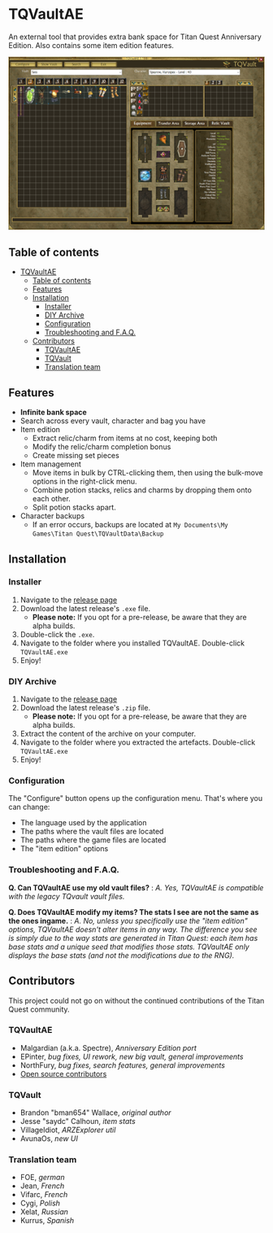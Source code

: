 # TQVaultAE
An external tool that provides extra bank space for Titan Quest Anniversary Edition. Also contains some item edition features.

![TitanQuestAE screenshot](https://raw.githubusercontent.com/EtienneLamoureux/TQVaultAE/master/documentation/screenshot.PNG "Hey, I can see my inventory from here!")

## Table of contents
- [TQVaultAE](#tqvaultae)
  * [Table of contents](#table-of-contents)
  * [Features](#features)
  * [Installation](#installation)
    + [Installer](#installer)
    + [DIY Archive](#diy-archive)
    + [Configuration](#configuration)
    + [Troubleshooting and F.A.Q.](#troubleshooting-and-faq)
  * [Contributors](#contributors)
    + [TQVaultAE](#tqvaultae-1)
    + [TQVault](#tqvault)
    + [Translation team](#translation-team)

## Features
- **Infinite bank space**
- Search across every vault, character and bag you have
- Item edition
  - Extract relic/charm from items at no cost, keeping both
  - Modify the relic/charm completion bonus
  - Create missing set pieces
- Item management
  - Move items in bulk by CTRL-clicking them, then using the bulk-move options in the right-click menu.
  - Combine potion stacks, relics and charms by dropping them onto each other.
  - Split potion stacks apart.
- Character backups
  - If an error occurs, backups are located at `My Documents\My Games\Titan Quest\TQVaultData\Backup`

## Installation
### Installer
1. Navigate to the [release page](https://github.com/EtienneLamoureux/TQVaultAE/releases)
2. Download the latest release's `.exe` file.
   - **Please note:** If you opt for a pre-release, be aware that they are alpha builds.
3. Double-click the `.exe`.
4. Navigate to the folder where you installed TQVaultAE. Double-click `TQVaultAE.exe`
5. Enjoy!

### DIY Archive
1. Navigate to the [release page](https://github.com/EtienneLamoureux/TQVaultAE/releases)
2. Download the latest release's `.zip` file.
   - **Please note:** If you opt for a pre-release, be aware that they are alpha builds.
3. Extract the content of the archive on your computer.
4. Navigate to the folder where you extracted the artefacts. Double-click `TQVaultAE.exe`
5. Enjoy!

### Configuration
The "Configure" button opens up the configuration menu. That's where you can change:
- The language used by the application
- The paths where the vault files are located
- The paths where the game files are located
- The "item edition" options

### Troubleshooting and F.A.Q.
**Q. Can TQVaultAE use my old vault files?**
:  *A. Yes, TQVaultAE is compatible with the legacy TQvault vault files.*

**Q. Does TQVaultAE modify my items? The stats I see are not the same as the ones ingame.**
:  *A. No, unless you specifically use the "item edition" options, TQVaultAE doesn't alter items in any way. The difference you see is simply due to the way stats are generated in Titan Quest: each item has base stats and a unique seed that modifies those stats. TQVaultAE only displays the base stats (and not the modifications due to the RNG).*

## Contributors
This project could not go on without the continued contributions of the Titan Quest community.

### TQVaultAE
- Malgardian (a.k.a. Spectre), *Anniversary Edition port*
- EPinter, *bug fixes, UI rework, new big vault, general improvements*
- NorthFury, *bug fixes, search features, general improvements*
- [Open source contributors](https://github.com/EtienneLamoureux/TQVaultAE/graphs/contributors)

### TQVault
- Brandon "bman654" Wallace, *original author*
- Jesse "saydc" Calhoun, *item stats*
- VillageIdiot, *ARZExplorer util*
- AvunaOs, *new UI*

### Translation team
- FOE, *german*
- Jean, *French*
- Vifarc, *French*
- Cygi, *Polish*
- Xelat, *Russian*
- Kurrus, *Spanish*
